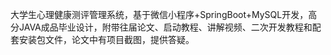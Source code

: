 ﻿大学生心理健康测评管理系统，基于微信小程序+SpringBoot+MySQL开发，高分JAVA成品毕业设计，附带往届论文、启动教程、讲解视频、二次开发教程和配套安装包文件，论文中有项目截图，提供答疑。